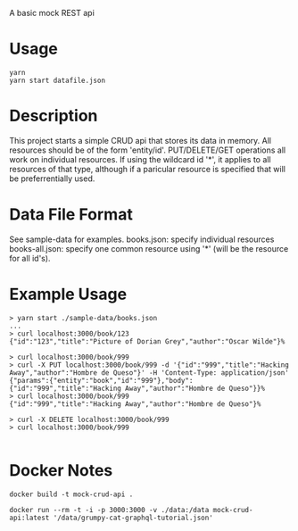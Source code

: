 A basic mock REST api 

# Usage
```
yarn
yarn start datafile.json
```

# Description

This project starts a simple CRUD api that stores its data in memory. All resources should be of the form 'entity/id'. PUT/DELETE/GET operations all work on individual resources. If using the wildcard id '*', it applies to all resources of that type, although if a paricular resource is specified that will be preferrentially used.

# Data File Format
See sample-data for examples.
books.json: specify individual resources
books-all.json: specify one common resource using '*' (will be the resource for all id's).

# Example Usage
```
> yarn start ./sample-data/books.json
...
> curl localhost:3000/book/123
{"id":"123","title":"Picture of Dorian Grey","author":"Oscar Wilde"}%

> curl localhost:3000/book/999
> curl -X PUT localhost:3000/book/999 -d '{"id":"999","title":"Hacking Away","author":"Hombre de Queso"}' -H 'Content-Type: application/json'
{"params":{"entity":"book","id":"999"},"body":{"id":"999","title":"Hacking Away","author":"Hombre de Queso"}}% 
> curl localhost:3000/book/999 
{"id":"999","title":"Hacking Away","author":"Hombre de Queso"}%

> curl -X DELETE localhost:3000/book/999
> curl localhost:3000/book/999          
 
```

# Docker Notes

```
docker build -t mock-crud-api .

docker run --rm -t -i -p 3000:3000 -v ./data:/data mock-crud-api:latest '/data/grumpy-cat-graphql-tutorial.json'

```
